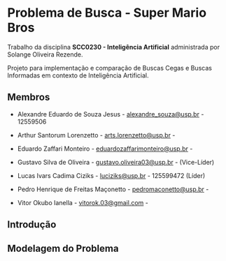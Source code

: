 # Problema de Busca - Super Mario Bros
Trabalho da disciplina **SCC0230 - Inteligência Artificial** administrada por Solange Oliveira Rezende.

Projeto para implementação e comparação de Buscas Cegas e Buscas Informadas em contexto de Inteligência Artificial.

## Membros

* Alexandre Eduardo de Souza Jesus - alexandre_souza@usp.br - 12559506

* Arthur Santorum Lorenzetto - arts.lorenzetto@usp.br -

* Eduardo Zaffari Monteiro - eduardozaffarimonteiro@usp.br - 

* Gustavo Silva de Oliveira - gustavo.oliveira03@usp.br - (Vice-Líder)

* Lucas Ivars Cadima Ciziks - luciziks@usp.br - 125599472 (Líder)

* Pedro Henrique de Freitas Maçonetto - pedromaconetto@usp.br - 

* Vitor Okubo Ianella - vitorok.03@gmail.com - 

## Introdução

## Modelagem do Problema